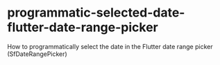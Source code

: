 # programmatic-selected-date-flutter-date-range-picker
How to programmatically select the date in the Flutter date range picker (SfDateRangePicker)
